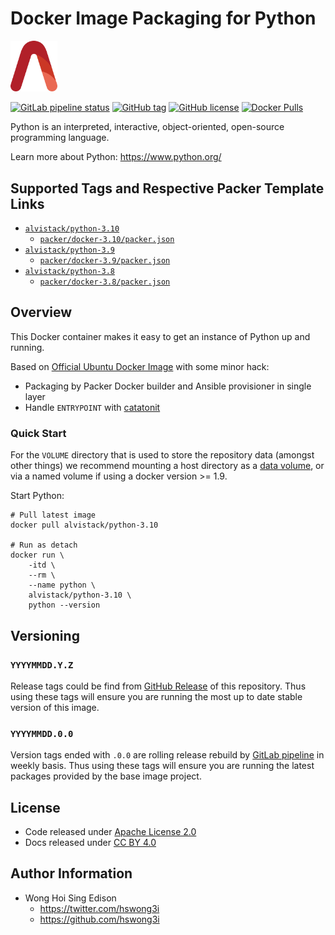 # Docker Image Packaging for Python

<img src="/alvistack.svg" width="75" alt="AlviStack">

[![GitLab pipeline status](https://img.shields.io/gitlab/pipeline/alvistack/docker-python/master)](https://gitlab.com/alvistack/docker-python/-/pipelines)
[![GitHub tag](https://img.shields.io/github/tag/alvistack/docker-python.svg)](https://github.com/alvistack/docker-python/tags)
[![GitHub license](https://img.shields.io/github/license/alvistack/docker-python.svg)](https://github.com/alvistack/docker-python/blob/master/LICENSE)
[![Docker Pulls](https://img.shields.io/docker/pulls/alvistack/python-3.10.svg)](https://hub.docker.com/r/alvistack/python-3.10)

Python is an interpreted, interactive, object-oriented, open-source programming language.

Learn more about Python: <https://www.python.org/>

## Supported Tags and Respective Packer Template Links

  - [`alvistack/python-3.10`](https://hub.docker.com/r/alvistack/python-3.10)
      - [`packer/docker-3.10/packer.json`](https://github.com/alvistack/docker-python/blob/master/packer/docker-3.10/packer.json)
  - [`alvistack/python-3.9`](https://hub.docker.com/r/alvistack/python-3.9)
      - [`packer/docker-3.9/packer.json`](https://github.com/alvistack/docker-python/blob/master/packer/docker-3.9/packer.json)
  - [`alvistack/python-3.8`](https://hub.docker.com/r/alvistack/python-3.8)
      - [`packer/docker-3.8/packer.json`](https://github.com/alvistack/docker-python/blob/master/packer/docker-3.8/packer.json)

## Overview

This Docker container makes it easy to get an instance of Python up and running.

Based on [Official Ubuntu Docker Image](https://hub.docker.com/_/ubuntu/) with some minor hack:

  - Packaging by Packer Docker builder and Ansible provisioner in single layer
  - Handle `ENTRYPOINT` with [catatonit](https://github.com/openSUSE/catatonit)

### Quick Start

For the `VOLUME` directory that is used to store the repository data (amongst other things) we recommend mounting a host directory as a [data volume](https://docs.docker.com/engine/tutorials/dockervolumes/#/data-volumes), or via a named volume if using a docker version \>= 1.9.

Start Python:

    # Pull latest image
    docker pull alvistack/python-3.10
    
    # Run as detach
    docker run \
        -itd \
        --rm \
        --name python \
        alvistack/python-3.10 \
        python --version

## Versioning

### `YYYYMMDD.Y.Z`

Release tags could be find from [GitHub Release](https://github.com/alvistack/docker-python/tags) of this repository. Thus using these tags will ensure you are running the most up to date stable version of this image.

### `YYYYMMDD.0.0`

Version tags ended with `.0.0` are rolling release rebuild by [GitLab pipeline](https://gitlab.com/alvistack/docker-python/-/pipelines) in weekly basis. Thus using these tags will ensure you are running the latest packages provided by the base image project.

## License

  - Code released under [Apache License 2.0](LICENSE)
  - Docs released under [CC BY 4.0](http://creativecommons.org/licenses/by/4.0/)

## Author Information

  - Wong Hoi Sing Edison
      - <https://twitter.com/hswong3i>
      - <https://github.com/hswong3i>
